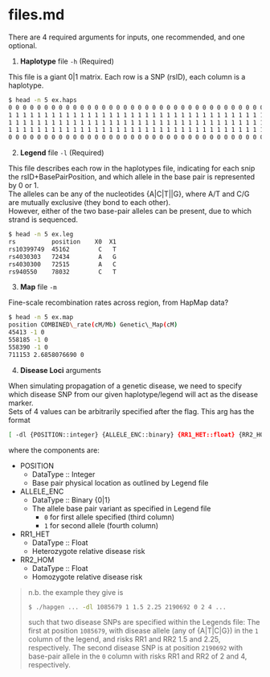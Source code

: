 files.md
======

There are 4 required arguments for inputs, one recommended, and one optional. 

1. **Haplotype** file `-h` (Required)

This file is a giant ${0|1}$ matrix.  Each row is a SNP (rsID), each column is a haplotype.

```bash
$ head -n 5 ex.haps
0 0 0 0 0 0 0 0 0 0 0 0 0 0 0 0 0 0 0 0 0 0 0 0 0 0 0 0 0 0 0 0 0 0 0 0 0 0 0 0 0 0 0 0 0 0 0 0 0 0 0 0 0 0 0 0 0 0 0 0 0 0 0 0 0 0 0 0 0 0 0 0 0 0 0 0 0 0 0 0 0 0 0 0 0 0 0 0 0 0 0 0 0 0 0 0 0 0 0 0 0 0 0 0 0 0 0 0 0 0 0 0 0 0 0 0 0 0 0 0
1 1 1 1 1 1 1 1 1 1 1 1 1 1 1 1 1 1 1 1 1 1 1 1 1 1 1 1 1 1 1 1 1 1 1 1 1 1 1 1 1 1 1 1 1 1 1 1 1 1 1 1 1 1 1 1 1 1 1 1 1 1 1 1 1 1 1 1 1 1 1 1 1 1 1 1 1 1 1 1 1 1 1 1 1 1 1 1 1 1 1 1 1 1 1 1 1 1 1 1 1 1 1 1 1 1 1 1 1 1 1 1 1 1 1 1 1 1 1 1
1 1 1 1 1 1 1 1 1 1 1 1 1 1 1 1 1 1 1 1 1 1 1 1 1 1 1 1 1 1 1 1 1 1 1 1 1 1 1 1 1 1 1 1 1 1 1 1 1 1 1 1 1 1 1 1 1 1 1 1 1 1 1 1 1 1 1 1 1 1 1 1 1 1 1 1 1 1 1 1 1 1 1 1 1 1 1 1 1 1 1 1 1 1 1 1 1 1 1 1 1 1 1 1 1 1 1 1 1 1 1 1 1 1 1 1 1 1 1 1
1 1 1 1 1 1 1 1 1 1 1 1 1 1 1 1 1 1 1 1 1 1 1 1 1 1 1 1 1 1 1 1 1 1 1 1 1 1 1 1 1 1 1 1 1 1 1 1 1 1 1 1 1 1 1 1 1 1 1 1 1 1 1 1 1 1 1 1 1 1 1 1 1 1 1 1 1 1 1 1 1 1 1 1 1 1 1 1 1 1 1 1 1 1 1 1 1 1 1 1 1 1 1 1 1 1 1 1 1 1 1 1 1 1 1 1 1 1 1 1
0 0 0 0 0 0 0 0 0 0 0 0 0 0 0 0 0 0 0 0 0 0 0 0 0 0 0 0 0 0 0 0 0 0 0 0 0 0 0 0 0 0 0 0 0 0 0 0 0 0 0 0 0 0 0 0 0 0 0 0 0 0 0 0 0 0 0 0 0 0 0 0 0 0 0 0 0 0 0 0 0 0 0 0 0 0 0 0 0 0 0 0 0 0 0 0 0 0 0 0 0 0 0 0 0 0 0 0 0 0 0 0 0 0 0 0 0 0 0 0
```

2. **Legend** file `-l` (Required)

This file describes each row in the haplotypes file, indicating for each snip the rsID+BasePairPosition, and which allele in the base pair is represented by 0 or 1.  
The alleles can be any of the nucleotides {A|C|T||G}, where A/T and C/G are mutually exclusive (they bond to each other).  
However, either of the two base-pair alleles can be present, due to which strand is sequenced.

```bash
$ head -n 5 ex.leg
rs          position    X0  X1
rs10399749  45162        C   T 
rs4030303   72434        A   G 
rs4030300   72515        A   C 
rs940550    78032        C   T
```

3. **Map** file `-m`

Fine-scale recombination rates across region, from HapMap data? 

```bash
$ head -n 5 ex.map 
position COMBINED\_rate(cM/Mb) Genetic\_Map(cM)
45413 -1 0
558185 -1 0
558390 -1 0
711153 2.6858076690 0
```

4. **Disease Loci** arguments

When simulating propagation of a genetic disease, we need to specify which disease SNP from our given haplotype/legend will act as the disease marker.  
Sets of 4 values can be arbitrarily specified after the flag.  This arg has the format 

```bash
[ -dl {POSITION::integer} {ALLELE_ENC::binary} {RR1_HET::float} {RR2_HOM::float}, [POS ALLELE RR1 RR2, [...]] ]
```

where the components are: 

- POSITION
    + DataType :: Integer
    + Base pair physical location as outlined by Legend file
- ALLELE_ENC
    + DataType :: Binary {0|1}
    + The allele base pair variant as specified in Legend file
        * `0` for first allele specified (third column)
        * `1` for second allele (fourth column)
- RR1_HET
    + DataType :: Float
    + Heterozygote relative disease risk
- RR2_HOM
    + DataType :: Float
    + Homozygote relative disease risk

> n.b. the example they give is 
> 
>```bash
>$ ./hapgen ... -dl 1085679 1 1.5 2.25 2190692 0 2 4 ...  
>``` 
>
> such that two disease SNPs are specified within the Legends file: 
> The first at position `1085679`, with disease allele (any of {A|T|C|G}) in the `1` column of the legend, and risks RR1 and RR2 1.5 and 2.25, respectively.  The second disease SNP is at position `2190692` with base-pair allele in the `0` column with risks RR1 and RR2 of 2 and 4, respectively.  
